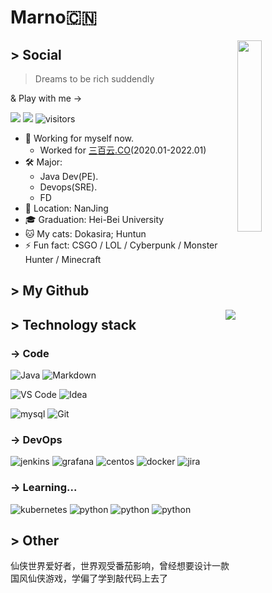 # Marno🇨🇳

<img width=28% align="right" src="https://assets.che300.com/wiki/2021-01-01/ByTheSea.jpeg" />

## > Social
> Dreams to be rich suddendly

& Play with me ->

![](https://img.shields.io/badge/Marno-join-s?style=social&logo=Steam)
![](https://img.shields.io/badge/万有引力与航天-join-s?style=social&logo=Music)
![visitors](https://visitor-badge.glitch.me/badge?page_id=Marno-o.Marno-o)

- 💼 Working for myself now. 
    - Worked for [三百云.CO](www.sanbaiyun.com)(2020.01-2022.01)
- 🛠  Major: 
    - Java Dev(PE).  
    - Devops(SRE).
    - FD 
- 📍 Location: NanJing
- 🎓  Graduation: Hei-Bei University
- 🐱  My cats: Dokasira; Huntun
- ⚡ Fun fact: CSGO / LOL / Cyberpunk / Monster Hunter / Minecraft


## > My Github

<img align="right" src="https://github-readme-stats-indol-ten.vercel.app/api?username=Marno-o&show_icons=true&hide=prs,contribs" />


## > Technology stack

### -> Code

![Java](https://img.shields.io/badge/-java-<COLOR>?style=for-the-badge&logo=java&logoColor=&labelColor=0E6EB4&color=0E8AC8)
![Markdown](https://img.shields.io/badge/-Markdown-<COLOR>?style=for-the-badge&logo=Markdown)

![VS Code](https://img.shields.io/badge/-VSCode-%23007ACC?style=for-the-badge&logo=visual-studio-code&labelColor=24ABF2)
![Idea](https://img.shields.io/badge/-IDEA-%23007ACC?style=for-the-badge&logo=intellij-idea&labelColor=black&color=087CFA)

![mysql](https://img.shields.io/badge/-mysql-%23007ACC?style=for-the-badge&logo=mysql&logoColor=white&labelColor=gray&color=00758F)
![Git](https://img.shields.io/badge/-Git-%23F05032?style=for-the-badge&logo=git&logoColor=%23ffffff)

### -> DevOps

![jenkins](https://img.shields.io/badge/-jenkins-<COLOR>?style=for-the-badge&logo=jenkins)
![grafana](https://img.shields.io/badge/-grafana-%23007ACC?style=for-the-badge&logo=grafana&labelColor=black&color=F46800)
![centos](https://img.shields.io/badge/-centos-%23007ACC?style=for-the-badge&logo=centos&labelColor=931C98&color=EFA71A)
![docker](https://img.shields.io/badge/-docker-%23007ACC?style=for-the-badge&logo=docker&logoColor=white&color=2496EC)
![jira](https://img.shields.io/badge/-jira-<COLOR>?style=for-the-badge&logo=jira)

### -> Learning...
![kubernetes](https://img.shields.io/badge/-kubernetes-<COLOR>?style=for-the-badge&logo=kubernetes)
![python](https://img.shields.io/badge/-python-<COLOR>?style=for-the-badge&logo=python)
![python](https://img.shields.io/badge/-python-<COLOR>?style=for-the-badge&logo=python)
![python](https://img.shields.io/badge/-python-<COLOR>?style=for-the-badge&logo=python)

## > Other
仙侠世界爱好者，世界观受番茄影响，曾经想要设计一款国风仙侠游戏，学偏了学到敲代码上去了
